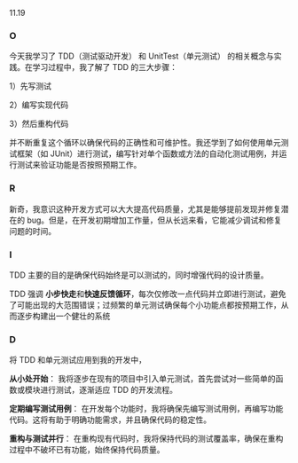 11.19



### O

今天我学习了 TDD（测试驱动开发） 和 UnitTest（单元测试） 的相关概念与实践。在学习过程中，我了解了 TDD 的三大步骤：

1）先写测试

2）编写实现代码

3）然后重构代码

并不断重复这个循环以确保代码的正确性和可维护性。我还学到了如何使用单元测试框架（如 JUnit）进行测试，编写针对单个函数或方法的自动化测试用例，并运行测试来验证功能是否按照预期工作。



### R

新奇，我意识这种开发方式可以大大提高代码质量，尤其是能够提前发现并修复潜在的 bug。但是，在开发初期增加工作量，但从长远来看，它能减少调试和修复问题的时间。



### I

 TDD 主要的目的是确保代码始终是可以测试的，同时增强代码的设计质量。

TDD 强调 **小步快走**和**快速反馈循环**，每次仅修改一点代码并立即进行测试，避免了可能出现的大范围错误；过频繁的单元测试确保每个小功能点都按预期工作，从而逐步构建出一个健壮的系统



### D

将 TDD 和单元测试应用到我的开发中，

**从小处开始**： 我将逐步在现有的项目中引入单元测试，首先尝试对一些简单的函数或模块进行测试，逐渐适应 TDD 的开发流程。

**定期编写测试用例**： 在开发每个功能时，我将确保先编写测试用例，再编写功能代码。这将有助于明确功能需求，并且确保代码的稳定性。

**重构与测试并行**： 在重构现有代码时，我将保持代码的测试覆盖率，确保在重构过程中不破坏已有功能，始终保持代码质量。

